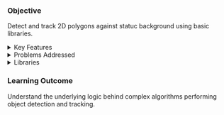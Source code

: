 ### Objective
Detect and track 2D polygons against statuc background using basic libraries.

<details close>	
  <summary> Key Features </summary>
  
  - Custom Environment Setup
     - Cemera 
     - Background 
     - Shapes
   
  - Polygon Detection 

  - Polygon Shape Recognition 

  - Polygon Tracking 

</details>


<details close>	
  <summary> Problems Addressed </summary>
  
  - Objects overlapping/collision during detection. 

  - Minimum object distance treshold during tracking.

  - Similar polygon shapes apprimation.

</details>

<details close>	
  <summary> Libraries </summary>
  
  - cv2
  - scipy
  - numpy
  - skimage
    
</details>


### Learning Outcome 
Understand the underlying logic behind complex algorithms performing object detection and tracking.  


